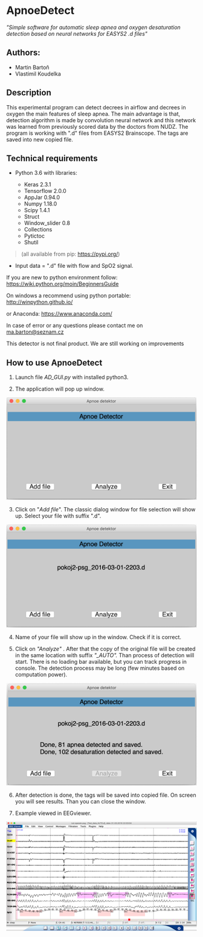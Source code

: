 <h1>ApnoeDetect</h1>

*"Simple software for automatic sleep apnea and oxygen desaturation
detection based on neural networks for EASYS2 .d files"*

<h2>Authors:</h2>

-   Martin Bartoň
-   Vlastimil Koudelka

<h2>Description</h2>

This experimental program can detect decrees in airflow and decrees in
oxygen the main features of sleep apnea. The main advantage is that,
detection algorithm is made by convolution neural network and this
network was learned from previously scored data by the doctors from
NUDZ. The program is working with ".d" files from EASYS2 Brainscope. The
tags are saved into new copied file.

<h2>Technical requirements</h2>

-   Python 3.6 with libraries:

    -   Keras 2.3.1
    -   Tensorflow 2.0.0
    -   AppJar 0.94.0
    -   Numpy 1.18.0
    -   Scipy 1.4.1
    -   Struct
    -   Window_slider 0.8
    -   Collections
    -   Pytictoc
    -   Shutil

> (all available from pip: <https://pypi.org/>)

-   Input data = ".d" file with flow and SpO2 signal.

If you are new to python environment follow:
<https://wiki.python.org/moin/BeginnersGuide>

On windows a recommend using python portable:
<http://winpython.github.io/>

or Anaconda:
<https://www.anaconda.com/>


In case of error or any questions please contact me on
<ma.barton@seznam.cz>

This detector is not final product. We are still working on
improvements
<h2>How to use ApnoeDetect</h2>

1)  Launch file *AD\_GUI.py* with installed python3.

2)  The application will pop up window.

![](https://github.com/mabartcz/ApnoeDetect/blob/master/screens/AD_1.png?raw=true)

3)  Click on "*Add file*". The classic dialog window for file selection
    will show up. Select your file with suffix ".d".

![](https://github.com/mabartcz/ApnoeDetect/blob/master/screens/AD_2.png?raw=true)

4)  Name of your file will show up in the window. Check if it is
    correct.

5)  Click on *"Analyze"* . After that the copy of the original file will
    be created in the same location with suffix *"\_AUTO".* Than process
    of detection will start. There is no loading bar available, but you
    can track progress in console. The detection process may be long
    (few minutes based on computation power).

![](https://github.com/mabartcz/ApnoeDetect/blob/master/screens/AD_3.png?raw=true)

6)  After detection is done, the tags will be saved into copied file. On
    screen you will see results. Than you can close the window.

7)  Example viewed in EEGviewer.

![](https://github.com/mabartcz/ApnoeDetect/blob/master/screens/EEGviewer.png?raw=true)
